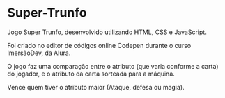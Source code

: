 # Super-Trunfo

Jogo Super Trunfo, desenvolvido utilizando HTML, CSS e JavaScript.

Foi criado no editor de códigos online Codepen durante o curso ImersãoDev, da Alura.

O jogo faz uma comparação entre o atributo (que varia conforme a carta) do jogador, e o atributo da carta sorteada para a máquina.

Vence quem tiver o atributo maior (Ataque, defesa ou magia).

